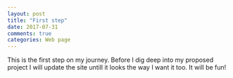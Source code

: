 ```yaml
---
layout: post
title: "First step"
date: 2017-07-31
comments: true
categories: Web page
---
```


This is the first step on my journey. Before I dig deep into my proposed project I will update the site untill it looks
the way I want it too. It will be fun!
